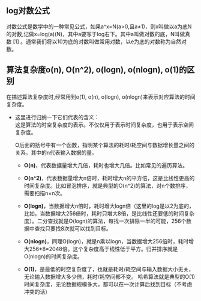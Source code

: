 ## log对数公式
对数公式是数学中的一种常见公式，如果a^x=N(a>0,且a≠1)，则x叫做以a为底N的对数,记做x=log(a)(N)，其中a要写于log右下。其中a叫做对数的底，N叫做真数 [1]  。通常我们将以10为底的对数叫做常用对数，以e为底的对数称为自然对数。

## 算法复杂度o(n), O(n^2), o(logn), o(nlogn), o(1)的区别
在描述算法复杂度时,经常用到o(1), o(n), o(logn), o(nlogn)来表示对应算法的时间复杂度。
* 这里进行归纳一下它们代表的含义：  
    这是算法的时空复杂度的表示。不仅仅用于表示时间复杂度，也用于表示空间复杂度。
    
    O后面的括号中有一个函数，指明某个算法的耗时/耗空间与数据增长量之间的关系。其中的n代表输入数据的量。
    
    * **O(n)**，代表数据量增大几倍，耗时也增大几倍。比如常见的遍历算法。
    
    * **O(n^2)**，代表数据量增大n倍时，耗时增大n的平方倍，这是比线性更高的时间复杂度。比如冒泡排序，就是典型的O(n^2)的算法，对n个数排序，需要扫描n×n次。
    
    * **O(logn)**，当数据增大n倍时，耗时增大logn倍（这里的log是以2为底的，比如，当数据增大256倍时，耗时只增大8倍，是比线性还要低的时间复杂度）。二分查找就是O(logn)的算法，每找一次排除一半的可能，256个数据中查找只要找8次就可以找到目标。

    * **O(nlogn)**，同理O(logn)，就是n乘以logn，当数据增大256倍时，耗时增大256*8=2048倍。这个复杂度高于线性低于平方。归并排序就是O(nlogn)的时间复杂度。
    
    * **O(1)**，是最低的时空复杂度了，也就是耗时/耗空间与输入数据大小无关，无论输入数据增大多少倍，耗时/耗空间都不变。 哈希算法就是典型的O(1)时间复杂度，无论数据规模多大，都可以在一次计算后找到目标（不考虑冲突的话）
